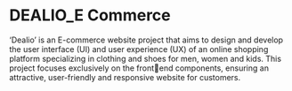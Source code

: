 # DEALIO_E Commerce
‘Dealio’ is an E-commerce website project that aims to design and develop the user 
interface (UI) and user experience (UX) of an online shopping platform specializing in 
clothing and shoes for men, women and kids. This project focuses exclusively on the frontend components, ensuring an attractive, user-friendly and responsive website for 
customers.
